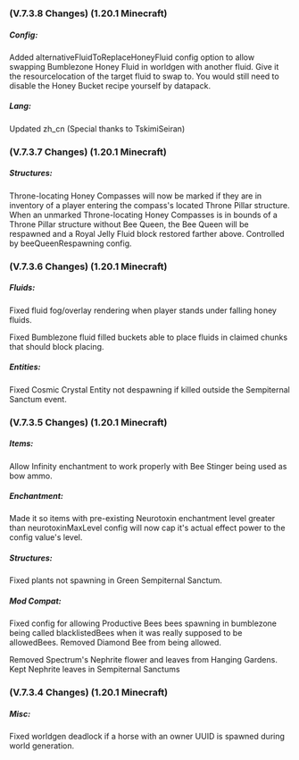 ### **(V.7.3.8 Changes) (1.20.1 Minecraft)**

##### Config:
Added alternativeFluidToReplaceHoneyFluid config option to allow swapping Bumblezone Honey Fluid in worldgen with another fluid.
Give it the resourcelocation of the target fluid to swap to. You would still need to disable the Honey Bucket recipe yourself by datapack.

##### Lang:
Updated zh_cn (Special thanks to TskimiSeiran)


### **(V.7.3.7 Changes) (1.20.1 Minecraft)**

##### Structures:
Throne-locating Honey Compasses will now be marked if they are in inventory of a player entering the compass's located Throne Pillar structure.
 When an unmarked Throne-locating Honey Compasses is in bounds of a Throne Pillar structure without Bee Queen,
 the Bee Queen will be respawned and a Royal Jelly Fluid block restored farther above.
 Controlled by beeQueenRespawning config.


### **(V.7.3.6 Changes) (1.20.1 Minecraft)**

##### Fluids:
Fixed fluid fog/overlay rendering when player stands under falling honey fluids.

Fixed Bumblezone fluid filled buckets able to place fluids in claimed chunks that should block placing.

##### Entities:
Fixed Cosmic Crystal Entity not despawning if killed outside the Sempiternal Sanctum event.


### **(V.7.3.5 Changes) (1.20.1 Minecraft)**

##### Items:
Allow Infinity enchantment to work properly with Bee Stinger being used as bow ammo.

##### Enchantment:
Made it so items with pre-existing Neurotoxin enchantment level greater than neurotoxinMaxLevel config
 will now cap it's actual effect power to the config value's level.

##### Structures:
Fixed plants not spawning in Green Sempiternal Sanctum.

##### Mod Compat:
Fixed config for allowing Productive Bees bees spawning in bumblezone being called blacklistedBees when it was really supposed to be allowedBees.
 Removed Diamond Bee from being allowed.

Removed Spectrum's Nephrite flower and leaves from Hanging Gardens. Kept Nephrite leaves in Sempiternal Sanctums


### **(V.7.3.4 Changes) (1.20.1 Minecraft)**

##### Misc:
Fixed worldgen deadlock if a horse with an owner UUID is spawned during world generation.
